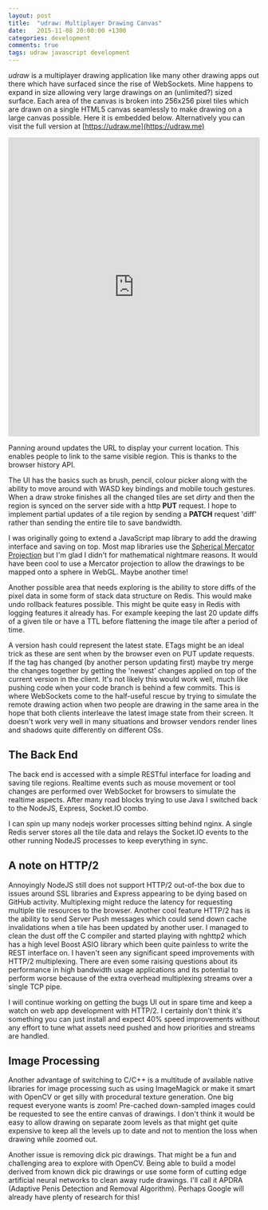 ```yaml
---
layout: post
title:  "udraw: Multiplayer Drawing Canvas"
date:   2015-11-08 20:00:00 +1300
categories: development
comments: true
tags: udraw javascript development
---
```

_udraw_ is a multiplayer drawing application like many other drawing apps out there which have surfaced since the rise of WebSockets. Mine happens to expand in size allowing very large drawings on an (unlimited?) sized surface. Each area of the canvas is broken into 256x256 pixel tiles which are drawn on a single HTML5 canvas seamlessly to make drawing on a large canvas possible. Here it is embedded below. Alternatively you can visit the full version at [https://udraw.me](https://udraw.me)

<iframe src="https://udraw.me" height="600" width="680" frameborder="0" style=" max-width: 100%; height: 600px;"></iframe>

Panning around updates the URL to display your current location. This enables people to link to the same visible region. This is thanks to the browser history API.

The UI has the basics such as brush, pencil, colour picker along with the ability to move around with WASD key bindings and mobile touch gestures. When a draw stroke finishes all the changed tiles are set _dirty_ and then the region is synced on the server side with a http **PUT** request. I hope to implement partial updates of a tile region by sending a **PATCH** request 'diff' rather than sending the entire tile to save bandwidth.

I was originally going to extend a JavaScript map library to add the drawing interface and saving on top. Most map libraries use the [Spherical Mercator Projection](https://en.wikipedia.org/wiki/Mercator_projection) but I'm glad I didn't for mathematical nightmare reasons. It would have been cool to use a Mercator projection to allow the drawings to be mapped onto a sphere in WebGL. Maybe another time!

Another possible area that needs exploring is the ability to store diffs of the pixel data in some form of stack data structure on Redis. This would make undo rollback features possible. This might be quite easy in Redis with logging features it already has. For example keeping the last 20 update diffs of a given tile or have a TTL before flattening the image tile after a period of time.

A version hash could represent the latest state. ETags might be an ideal trick as these are sent when by the browser even on PUT update requests. If the tag has changed (by another person updating first) maybe try merge the changes together by getting the 'newest' changes applied on top of the current version in the client. It's not likely this would work well, much like pushing code when your code branch is behind a few commits. This is where WebSockets come to the half-useful rescue by trying to simulate the remote drawing action when two people are drawing in the same area in the hope that both clients interleave the latest image state from their screen. It doesn't work very well in many situations and browser vendors render lines and shadows quite differently on different OSs.

## The Back End
The back end is accessed with a simple RESTful interface for loading and saving tile regions. Realtime events such as mouse movement or tool changes are performed over WebSocket for browsers to simulate the realtime aspects. After many road blocks trying to use Java I switched back to the NodeJS, Express, Socket.IO combo.

I can spin up many nodejs worker processes sitting behind nginx. A single Redis server stores all the tile data and relays the Socket.IO events to the other running NodeJS processes to keep everything in sync.

## A note on HTTP/2
Annoyingly NodeJS still does not support HTTP/2 out-of-the box due to issues around SSL libraries and Express appearing to be dying based on GitHub activity. Multiplexing might reduce the latency for requesting multiple tile resources to the browser. Another cool feature HTTP/2 has is the ability to send Server Push messages which could send down cache invalidations when a tile has been updated by another user. I managed to clean the dust off the C compiler and started playing with nghttp2 which has a high level Boost ASIO library which been quite painless to write the REST interface on. I haven't seen any significant speed improvements with HTTP/2 multiplexing. There are even some raising questions about its performance in high bandwidth usage applications and its potential to perform worse because of the extra overhead multiplexing streams over a single TCP pipe.

I will continue working on getting the bugs UI out in spare time and keep a watch on web app development with HTTP/2. I certainly don't think it's something you can just install and expect 40% speed improvements without any effort to tune what assets need pushed and how priorities and streams are handled.

## Image Processing
Another advantage of switching to C/C++ is a multitude of available native libraries for image processing such as using ImageMagick or make it smart with OpenCV or get silly with procedural texture generation. One big request everyone wants is zoom! Pre-cached down-sampled images could be requested to see the entire canvas of drawings. I don't think it would be easy to allow drawing on separate zoom levels as that might get quite expensive to keep all the levels up to date and not to mention the loss when drawing while zoomed out.

Another issue is removing dick pic drawings. That might be a fun and challenging area to explore with OpenCV. Being able to build a model derived from known dick pic drawings or use some form of cutting edge artificial neural networks to clean away rude drawings. I'll call it APDRA (Adaptive Penis Detection and Removal Algorithm).  Perhaps Google will already have plenty of research for this!
